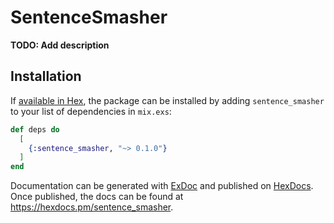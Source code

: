 # SentenceSmasher

**TODO: Add description**

## Installation

If [available in Hex](https://hex.pm/docs/publish), the package can be installed
by adding `sentence_smasher` to your list of dependencies in `mix.exs`:

```elixir
def deps do
  [
    {:sentence_smasher, "~> 0.1.0"}
  ]
end
```

Documentation can be generated with [ExDoc](https://github.com/elixir-lang/ex_doc)
and published on [HexDocs](https://hexdocs.pm). Once published, the docs can
be found at <https://hexdocs.pm/sentence_smasher>.

